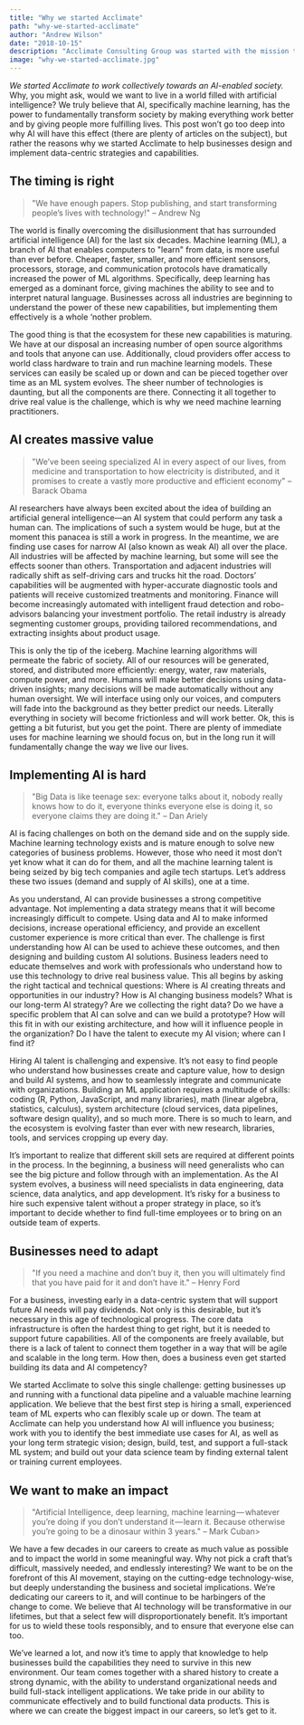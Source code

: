 ```yaml
---
title: "Why we started Acclimate"
path: "why-we-started-acclimate"
author: "Andrew Wilson"
date: "2018-10-15"
description: "Acclimate Consulting Group was started with the mission to create an AI-enabled society"
image: "why-we-started-acclimate.jpg"
---
```


_We started Acclimate to work collectively towards an AI-enabled society._ Why, you might ask, would we want to live in a world filled with artificial intelligence? We truly believe that AI, specifically machine learning, has the power to fundamentally transform society by making everything work better and by giving people more fulfilling lives. This post won’t go too deep into why AI will have this effect (there are plenty of articles on the subject), but rather the reasons why we started Acclimate to help businesses design and implement data-centric strategies and capabilities.

## The timing is right

> "We have enough papers. Stop publishing, and start transforming people’s lives with technology!" – Andrew Ng

The world is finally overcoming the disillusionment that has surrounded artificial intelligence (AI) for the last six decades. Machine learning (ML), a branch of AI that enables computers to "learn" from data, is more useful than ever before. Cheaper, faster, smaller, and more efficient sensors, processors, storage, and communication protocols have dramatically increased the power of ML algorithms. Specifically, deep learning has emerged as a dominant force, giving machines the ability to see and to interpret natural language. Businesses across all industries are beginning to understand the power of these new capabilities, but implementing them effectively is a whole ‘nother problem.

The good thing is that the ecosystem for these new capabilities is maturing. We have at our disposal an increasing number of open source algorithms and tools that anyone can use. Additionally, cloud providers offer access to world class hardware to train and run machine learning models. These services can easily be scaled up or down and can be pieced together over time as an ML system evolves. The sheer number of technologies is daunting, but all the components are there. Connecting it all together to drive real value is the challenge, which is why we need machine learning practitioners.

## AI creates massive value

> "We’ve been seeing specialized AI in every aspect of our lives, from medicine and transportation to how electricity is distributed, and it promises to create a vastly more productive and efficient economy" – Barack Obama

AI researchers have always been excited about the idea of building an artificial general intelligence—an AI system that could perform any task a human can. The implications of such a system would be huge, but at the moment this panacea is still a work in progress. In the meantime, we are finding use cases for narrow AI (also known as weak AI) all over the place. All industries will be affected by machine learning, but some will see the effects sooner than others. Transportation and adjacent industries will radically shift as self-driving cars and trucks hit the road. Doctors’ capabilities will be augmented with hyper-accurate diagnostic tools and patients will receive customized treatments and monitoring. Finance will become increasingly automated with intelligent fraud detection and robo-advisors balancing your investment portfolio. The retail industry is already segmenting customer groups, providing tailored recommendations, and extracting insights about product usage.

This is only the tip of the iceberg. Machine learning algorithms will permeate the fabric of society. All of our resources will be generated, stored, and distributed more efficiently: energy, water, raw materials, compute power, and more. Humans will make better decisions using data-driven insights; many decisions will be made automatically without any human oversight. We will interface using only our voices, and computers will fade into the background as they better predict our needs. Literally everything in society will become frictionless and will work better. Ok, this is getting a bit futurist, but you get the point. There are plenty of immediate uses for machine learning we should focus on, but in the long run it will fundamentally change the way we live our lives.

## Implementing AI is hard

> "Big Data is like teenage sex: everyone talks about it, nobody really knows how to do it, everyone thinks everyone else is doing it, so everyone claims they are doing it." – Dan Ariely

AI is facing challenges on both on the demand side and on the supply side. Machine learning technology exists and is mature enough to solve new categories of business problems. However, those who need it most don’t yet know what it can do for them, and all the machine learning talent is being seized by big tech companies and agile tech startups. Let’s address these two issues (demand and supply of AI skills), one at a time.

As you understand, AI can provide businesses a strong competitive advantage. Not implementing a data strategy means that it will become increasingly difficult to compete. Using data and AI to make informed decisions, increase operational efficiency, and provide an excellent customer experience is more critical than ever. The challenge is first understanding how AI can be used to achieve these outcomes, and then designing and building custom AI solutions. Business leaders need to educate themselves and work with professionals who understand how to use this technology to drive real business value. This all begins by asking the right tactical and technical questions: Where is AI creating threats and opportunities in our industry? How is AI changing business models? What is our long-term AI strategy? Are we collecting the right data? Do we have a specific problem that AI can solve and can we build a prototype? How will this fit in with our existing architecture, and how will it influence people in the organization? Do I have the talent to execute my AI vision; where can I find it?

Hiring AI talent is challenging and expensive. It’s not easy to find people who understand how businesses create and capture value, how to design and build AI systems, and how to seamlessly integrate and communicate with organizations. Building an ML application requires a multitude of skills: coding (R, Python, JavaScript, and many libraries), math (linear algebra, statistics, calculus), system architecture (cloud services, data pipelines, software design quality), and so much more. There is so much to learn, and the ecosystem is evolving faster than ever with new research, libraries, tools, and services cropping up every day.

It’s important to realize that different skill sets are required at different points in the process. In the beginning, a business will need generalists who can see the big picture and follow through with an implementation. As the AI system evolves, a business will need specialists in data engineering, data science, data analytics, and app development. It’s risky for a business to hire such expensive talent without a proper strategy in place, so it’s important to decide whether to find full-time employees or to bring on an outside team of experts.

## Businesses need to adapt

> "If you need a machine and don’t buy it, then you will ultimately find that you have paid for it and don’t have it." – Henry Ford

For a business, investing early in a data-centric system that will support future AI needs will pay dividends. Not only is this desirable, but it’s necessary in this age of technological progress. The core data infrastructure is often the hardest thing to get right, but it is needed to support future capabilities. All of the components are freely available, but there is a lack of talent to connect them together in a way that will be agile and scalable in the long term. How then, does a business even get started building its data and AI competency?

We started Acclimate to solve this single challenge: getting businesses up and running with a functional data pipeline and a valuable machine learning application. We believe that the best first step is hiring a small, experienced team of ML experts who can flexibly scale up or down. The team at Acclimate can help you understand how AI will influence you business; work with you to identify the best immediate use cases for AI, as well as your long term strategic vision; design, build, test, and support a full-stack ML system; and build out your data science team by finding external talent or training current employees.

## We want to make an impact

> "Artificial Intelligence, deep learning, machine learning — whatever you’re doing if you don’t understand it — learn it. Because otherwise you’re going to be a dinosaur within 3 years." – Mark Cuban>

We have a few decades in our careers to create as much value as possible and to impact the world in some meaningful way. Why not pick a craft that’s difficult, massively needed, and endlessly interesting? We want to be on the forefront of this AI movement, staying on the cutting-edge technology-wise, but deeply understanding the business and societal implications. We’re dedicating our careers to it, and will continue to be harbingers of the change to come. We believe that AI technology will be transformative in our lifetimes, but that a select few will disproportionately benefit. It’s important for us to wield these tools responsibly, and to ensure that everyone else can too.

We’ve learned a lot, and now it’s time to apply that knowledge to help businesses build the capabilities they need to survive in this new environment. Our team comes together with a shared history to create a strong dynamic, with the ability to understand organizational needs and build full-stack intelligent applications. We take pride in our ability to communicate effectively and to build functional data products. This is where we can create the biggest impact in our careers, so let’s get to it.
